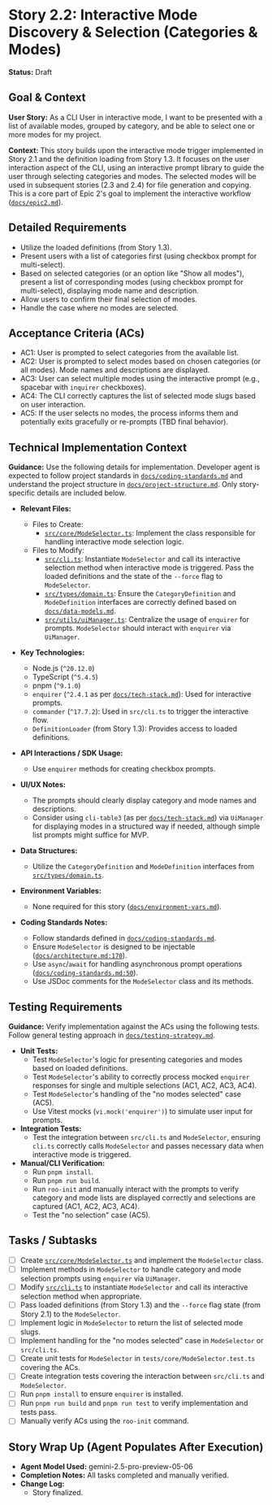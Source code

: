 # Story 2.2: Interactive Mode Discovery & Selection (Categories & Modes)

**Status:** Draft

## Goal & Context

**User Story:** As a CLI User in interactive mode, I want to be presented with a list of available modes, grouped by category, and be able to select one or more modes for my project.

**Context:** This story builds upon the interactive mode trigger implemented in Story 2.1 and the definition loading from Story 1.3. It focuses on the user interaction aspect of the CLI, using an interactive prompt library to guide the user through selecting categories and modes. The selected modes will be used in subsequent stories (2.3 and 2.4) for file generation and copying. This is a core part of Epic 2's goal to implement the interactive workflow ([`docs/epic2.md`](docs/epic2.md:3)).

## Detailed Requirements

- Utilize the loaded definitions (from Story 1.3).
- Present users with a list of categories first (using checkbox prompt for multi-select).
- Based on selected categories (or an option like "Show all modes"), present a list of corresponding modes (using checkbox prompt for multi-select), displaying mode name and description.
- Allow users to confirm their final selection of modes.
- Handle the case where no modes are selected.

## Acceptance Criteria (ACs)

- AC1: User is prompted to select categories from the available list.
- AC2: User is prompted to select modes based on chosen categories (or all modes). Mode names and descriptions are displayed.
- AC3: User can select multiple modes using the interactive prompt (e.g., spacebar with `inquirer` checkboxes).
- AC4: The CLI correctly captures the list of selected mode slugs based on user interaction.
- AC5: If the user selects no modes, the process informs them and potentially exits gracefully or re-prompts (TBD final behavior).

## Technical Implementation Context

**Guidance:** Use the following details for implementation. Developer agent is expected to follow project standards in [`docs/coding-standards.md`](docs/coding-standards.md:0) and understand the project structure in [`docs/project-structure.md`](docs/project-structure.md:0). Only story-specific details are included below.

- **Relevant Files:**

  - Files to Create:
    - [`src/core/ModeSelector.ts`](src/core/ModeSelector.ts:0): Implement the class responsible for handling interactive mode selection logic.
  - Files to Modify:
    - [`src/cli.ts`](src/cli.ts:0): Instantiate `ModeSelector` and call its interactive selection method when interactive mode is triggered. Pass the loaded definitions and the state of the `--force` flag to `ModeSelector`.
    - [`src/types/domain.ts`](src/types/domain.ts:0): Ensure the `CategoryDefinition` and `ModeDefinition` interfaces are correctly defined based on [`docs/data-models.md`](docs/data-models.md:0).
    - [`src/utils/uiManager.ts`](src/utils/uiManager.ts:0): Centralize the usage of `enquirer` for prompts. `ModeSelector` should interact with `enquirer` via `UiManager`.

- **Key Technologies:**

  - Node.js (`^20.12.0`)
  - TypeScript (`^5.4.5`)
  - pnpm (`^9.1.0`)
  - `enquirer` (`^2.4.1` as per [`docs/tech-stack.md`](docs/tech-stack.md:26)): Used for interactive prompts.
  - `commander` (`^17.7.2`): Used in `src/cli.ts` to trigger the interactive flow.
  - `DefinitionLoader` (from Story 1.3): Provides access to loaded definitions.

- **API Interactions / SDK Usage:**

  - Use `enquirer` methods for creating checkbox prompts.

- **UI/UX Notes:**

  - The prompts should clearly display category and mode names and descriptions.
  - Consider using `cli-table3` (as per [`docs/tech-stack.md`](docs/tech-stack.md:39)) via `UiManager` for displaying modes in a structured way if needed, although simple list prompts might suffice for MVP.

- **Data Structures:**

  - Utilize the `CategoryDefinition` and `ModeDefinition` interfaces from [`src/types/domain.ts`](src/types/domain.ts:0).

- **Environment Variables:**

  - None required for this story ([`docs/environment-vars.md`](docs/environment-vars.md:7)).

- **Coding Standards Notes:**

  - Follow standards defined in [`docs/coding-standards.md`](docs/coding-standards.md:0).
  - Ensure `ModeSelector` is designed to be injectable ([`docs/architecture.md:170`](docs/architecture.md:170)).
  - Use `async`/`await` for handling asynchronous prompt operations ([`docs/coding-standards.md:50`](docs/coding-standards.md:50)).
  - Use JSDoc comments for the `ModeSelector` class and its methods.

## Testing Requirements

**Guidance:** Verify implementation against the ACs using the following tests. Follow general testing approach in [`docs/testing-strategy.md`](docs/testing-strategy.md:0).

- **Unit Tests:**
    - Test `ModeSelector`'s logic for presenting categories and modes based on loaded definitions.
    - Test `ModeSelector`'s ability to correctly process mocked `enquirer` responses for single and multiple selections (AC1, AC2, AC3, AC4).
    - Test `ModeSelector`'s handling of the "no modes selected" case (AC5).
    - Use Vitest mocks (`vi.mock('enquirer')`) to simulate user input for prompts.
- **Integration Tests:**
    - Test the integration between `src/cli.ts` and `ModeSelector`, ensuring `cli.ts` correctly calls `ModeSelector` and passes necessary data when interactive mode is triggered.
- **Manual/CLI Verification:**
    - Run `pnpm install`.
    - Run `pnpm run build`.
    - Run `roo-init` and manually interact with the prompts to verify category and mode lists are displayed correctly and selections are captured (AC1, AC2, AC3, AC4).
    - Test the "no selection" case (AC5).

## Tasks / Subtasks

- [ ] Create [`src/core/ModeSelector.ts`](src/core/ModeSelector.ts:0) and implement the `ModeSelector` class.
- [ ] Implement methods in `ModeSelector` to handle category and mode selection prompts using `enquirer` via `UiManager`.
- [ ] Modify [`src/cli.ts`](src/cli.ts:0) to instantiate `ModeSelector` and call its interactive selection method when appropriate.
- [ ] Pass loaded definitions (from Story 1.3) and the `--force` flag state (from Story 2.1) to the `ModeSelector`.
- [ ] Implement logic in `ModeSelector` to return the list of selected mode slugs.
- [ ] Implement handling for the "no modes selected" case in `ModeSelector` or `src/cli.ts`.
- [ ] Create unit tests for `ModeSelector` in `tests/core/ModeSelector.test.ts` covering the ACs.
- [ ] Create integration tests covering the interaction between `src/cli.ts` and `ModeSelector`.
- [ ] Run `pnpm install` to ensure `enquirer` is installed.
- [ ] Run `pnpm run build` and `pnpm run test` to verify implementation and tests pass.
- [ ] Manually verify ACs using the `roo-init` command.

## Story Wrap Up (Agent Populates After Execution)

- **Agent Model Used:** gemini-2.5-pro-preview-05-06
- **Completion Notes:** All tasks completed and manually verified.
- **Change Log:**
  - Story finalized.
